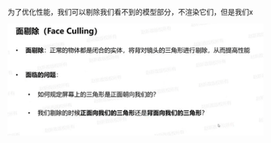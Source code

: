 为了优化性能，我们可以剔除我们看不到的模型部分，不渲染它们，但是我们x

![输入图片说明](/imgs/2025-02-12/rg4BoFBQfKNKQE2R.png)
<!--stackedit_data:
eyJoaXN0b3J5IjpbOTk1MzU0NjU3XX0=
-->
